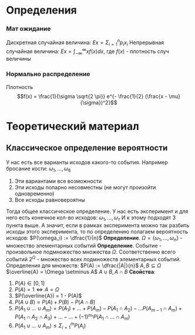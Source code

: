 # Определения
### Мат ожидание
Дискретная случайная величина:
$Ex = \Sigma_{i=1}^np_ix_i$
Непрерывная случайная величина:
$Ex = \int_{-\infty}^{\infty}xf(x)dx$, где $f(x)$ - плотность случ величины

### Нормально распределение
Плотность
$$f(x) = \frac{1}{\sigma \sqrt{2 \pi}} e^{- \frac{1}{2} (\frac{x - \mu} {\sigma})^2}$$

# Теоретический материал
## Классическое определение вероятности
У нас есть все варианты исходов какого-то события. Например бросание кости:
$\omega_1, ..., \omega_6$
1) Эти вариантами все возможности
2) Эти исходы попарно несовместны (не могут произойти одновременно)
3) Все исходы равновероятны

Тогда общее классическое определение. У нас есть эксперимент и для него есть конечное кол-во исходов:
$\omega_1, ..., \omega_т$ 
И к этому подходят 3 пункта выше. А значит, если в рамках эксперимента можно так разбить исходы этого эксперимента, то по определению полагаем вероятность исходов:
$P(\omega_i) := \dfrac{1}{n}$
**Определение**.
	$\Omega = \{\omega_1, ..., \omega_n\}$ - множество элементарных событий
**Определение**.
	Событие - произвольное подмножество множества $\Omega$.
Соответственно всего событий $2^{\Omega}$ - множество всех подмножеств элементарных событий.
Определения для множеств:
$P(A) := \dfrac{|A|}{n}$
$A,B \subseteq \Omega$
$\overline{A} = \Omega \setminus A$
$A \cup B, A \cap B$
**Свойства**:
1) $P(A) \in [0, 1]$
2)  $P(A) = 1 \Leftrightarrow A = \Omega$
3)  $P(\overline{A}) = 1 - P(A)$
4)  $P(A \cup B) = P(A) + P(B) - P(A \cap B)$
5) $P(A_1 \cup ... \cup A_m) = P(A_1) + ... + P(A_m) - P(A_1 \cap A_2) - ... P(A_{m-1} \cap A_m) + P(A_1 \cap A_2 \cap A_3) + ... - ... + (-1)^{m_1}P(A_1 \cap ... \cap A_m)$
6) $P(A_1 \cup ... \cup A_m) \leq \Sigma_{i=1}^{m}P(A_i)$






